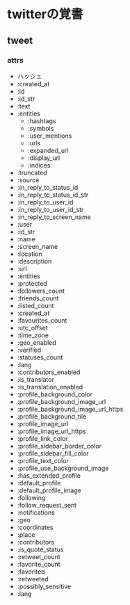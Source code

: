 # twitterの覚書
## tweet
### attrs
- ハッシュ
- :created_at
- :id
- :id_str
- :text
- :entities
    - :hashtags
    - :symbols
    - :user_mentions
    - :urls
    - :expanded_url
    - :display_url
    - :indices
- :truncated
- :source
- :in_reply_to_status_id
- :in_reply_to_status_id_str
- :in_reply_to_user_id
- :in_reply_to_user_id_str
- :in_reply_to_screen_name
- :user
- :id_str
- :name
- :screen_name
- :location
- :description
- :url
- :entities
- :protected
- :followers_count
- :friends_count
- :listed_count
- :created_at
- :favourites_count
- :utc_offset
- :time_zone
- :geo_enabled
- :verified
- :statuses_count
- :lang
- :contributors_enabled
- :is_translator
- :is_translation_enabled
- :profile_background_color
- :profile_background_image_url
- :profile_background_image_url_https
- :profile_background_tile
- :profile_image_url
- :profile_image_url_https
- :profile_link_color
- :profile_sidebar_border_color
- :profile_sidebar_fill_color
- :profile_text_color
- :profile_use_background_image
- :has_extended_profile
- :default_profile
- :default_profile_image
- :following
- :follow_request_sent
- :notifications
- :geo
- :coordinates
- :place
- :contributors
- :is_quote_status
- :retweet_count
- :favorite_count
- :favorited
- :retweeted
- :possibly_sensitive
- :lang